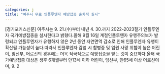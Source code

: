 ```yaml
---
categories: j
title: "여주시 무료 인플루엔자 예방접종 순차적 실시"
---
```

[경기포커스신문] 여주시는 9. 21.(수)부터 내년 4. 30.까지 2022-2023절기 인플루엔자 국가예방접종을 실시한다고 밝혔다.올해 9월 16일 계절인플루엔자 유행주의보가 발령되고 인플루엔자가 유행하지 않은 2년 동안 자연면역 감소로 인해 인플루엔자 유행이 확산될 가능성이 높다.따라서 인플루엔자 감염 시 합병증 및 입원 사망 위험이 높은 어린이, 임신부, 어르신의 경우에는 더욱 적극적으로 예방접종을 받는 것이 중요하다.올해 국가예방접종 대상은 생후 6개월부터 만13세 이하 어린이, 임신부, 만65세 이상 어르신이며, 9. 2